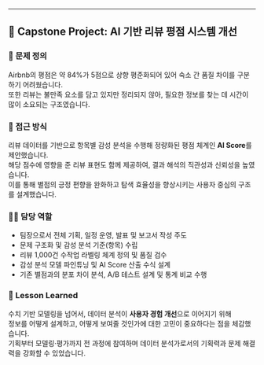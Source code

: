 ---

## 📂 Capstone Project: AI 기반 리뷰 평점 시스템 개선

### 🧩 문제 정의
Airbnb의 평점은 약 84%가 5점으로 상향 평준화되어 있어 숙소 간 품질 차이를 구분하기 어려웠습니다.  
또한 리뷰는 불만족 요소를 담고 있지만 정리되지 않아, 필요한 정보를 찾는 데 시간이 많이 소요되는 구조였습니다.

### 🧭 접근 방식
리뷰 데이터를 기반으로 항목별 감성 분석을 수행해 정량화된 평점 체계인 **AI Score**를 제안했습니다.  
해당 점수에 영향을 준 리뷰 표현도 함께 제공하여, 결과 해석의 직관성과 신뢰성을 높였습니다.  
이를 통해 별점의 긍정 편향을 완화하고 탐색 효율성을 향상시키는 사용자 중심의 구조를 설계했습니다.

### 👨‍💻 담당 역할
- 팀장으로서 전체 기획, 일정 운영, 발표 및 보고서 작성 주도
- 문제 구조화 및 감성 분석 기준(항목) 수립
- 리뷰 1,000건 수작업 라벨링 체계 정의 및 품질 검수
- 감성 분석 모델 파인튜닝 및 AI Score 산출 수식 설계
- 기존 별점과의 분포 차이 분석, A/B 테스트 설계 및 통계 비교 수행

### 🎯 Lesson Learned
수치 기반 모델링을 넘어서, 데이터 분석이 **사용자 경험 개선**으로 이어지기 위해  
정보를 어떻게 설계하고, 어떻게 보여줄 것인가에 대한 고민이 중요하다는 점을 체감했습니다.  
기획부터 모델링·평가까지 전 과정에 참여하며 데이터 분석가로서의 기획력과 문제 해결력을 강화할 수 있었습니다.
